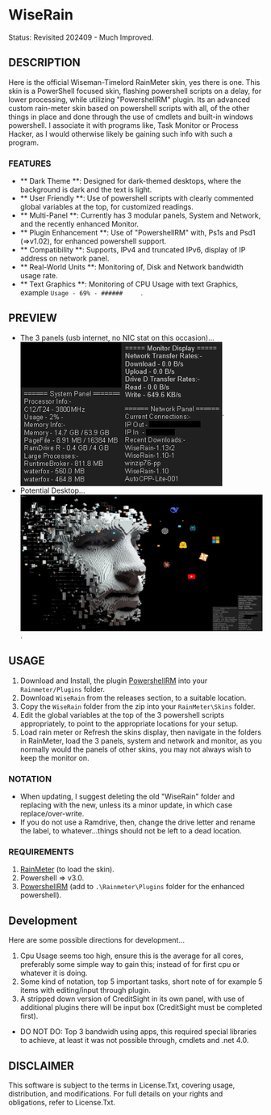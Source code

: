 # WiseRain
Status: Revisited 202409 - Much Improved.

## DESCRIPTION
Here is the official Wiseman-Timelord RainMeter skin, yes there is one. This skin is a PowerShell focused skin, flashing powershell scripts on a delay, for lower processing, while utilizing "PowershellRM" plugin. Its an advanced custom rain-meter skin based on powershell scripts with all, of the other things in place and done through the use of cmdlets and built-in windows powershell. I associate it with programs like, Task Monitor or Process Hacker, as I would otherwise likely be gaining such info with such a program.

### FEATURES
- ** Dark Theme **: Designed for dark-themed desktops, where the background is dark and the text is light.
- ** User Friendly **: Use of powershell scripts with clearly commented global variables at the top, for customized readings.
- ** Multi-Panel **: Currently has 3 modular panels, System and Network, and the recently enhanced Monitor.
- ** Plugin Enhancement **: Use of "PowershellRM" with, Ps1s and Psd1 (=>v1.02), for enhanced powershell support.
- ** Compatibility **: Supports, IPv4 and truncated IPv6, display of IP address on network panel.
- ** Real-World Units **: Monitoring of, Disk and Network bandwidth usage rate.
- ** Text Graphics **: Monitoring of CPU Usage with text Graphics, example `Usage - 69% - ######     `.

## PREVIEW
- The 3 panels (usb internet, no NIC stat on this occasion)...
<br><img src="./media/wiserain_v116.jpg" align="center" alt="no image">.
- Potential Desktop...
<br><img src="./media/wiserain_desktop_116.jpg" align="center" alt="no image">.

## USAGE
1. Download and Install, the plugin [PowershellRM](https://github.com/khanhas/PowershellRM) into your `Rainmeter/Plugins` folder.
2. Download `WiseRain` from the releases section, to a suitable location.
3. Copy the `WiseRain` folder from the zip into your `RainMeter\Skins` folder.
4. Edit the global variables at the top of the 3 powershell scripts appropriately, to point to the appropriate locations for your setup.
5. Load rain meter or Refresh the skins display, then navigate in the folders in RainMeter, load the 3 panels, system and network and monitor, as you normally would the panels of other skins, you may not always wish to keep the monitor on.   

### NOTATION
- When updating, I suggest deleting the old "WiseRain" folder and replacing with the new, unless its a minor update, in which case replace/over-write.
- If you do not use a Ramdrive, then, change the drive letter and rename the label, to whatever...things should not be left to a dead location.

### REQUIREMENTS
1. [RainMeter](https://www.rainmeter.net/) (to load the skin).
2. Powershell => v3.0.
3. [PowershellRM](https://github.com/khanhas/PowershellRM) (add to `.\Rainmeter\Plugins` folder for the enhanced powershell).

## Development
Here are some possible directions for development...
1. Cpu Usage seems too high, ensure this is the average for all cores, preferably some simple way to gain this; instead of for first cpu or whatever it is doing.
2. Some kind of notation, top 5 important tasks, short note of for example 5 items with editing/input through plugin.
3. A stripped down version of CreditSight in its own panel, with use of additional plugins there will be input box (CreditSight must be completed first).
- DO NOT DO: Top 3 bandwidh using apps, this required special libraries to achieve, at least it was not possible through, cmdlets and .net 4.0.
## DISCLAIMER
This software is subject to the terms in License.Txt, covering usage, distribution, and modifications. For full details on your rights and obligations, refer to License.Txt.
